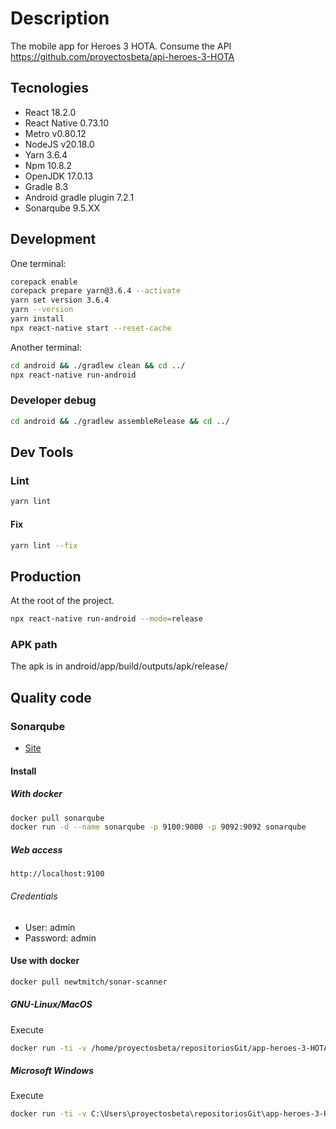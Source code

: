 # Description

The mobile app for Heroes 3 HOTA.
Consume the API https://github.com/proyectosbeta/api-heroes-3-HOTA

## Tecnologies

- React 18.2.0
- React Native 0.73.10
- Metro v0.80.12
- NodeJS v20.18.0
- Yarn 3.6.4
- Npm 10.8.2
- OpenJDK 17.0.13
- Gradle 8.3
- Android gradle plugin 7.2.1
- Sonarqube 9.5.XX

## Development

One terminal:

```bash
corepack enable
corepack prepare yarn@3.6.4 --activate
yarn set version 3.6.4
yarn --version
yarn install
npx react-native start --reset-cache
```

Another terminal:

```bash
cd android && ./gradlew clean && cd ../
npx react-native run-android
```

### Developer debug

```bash
cd android && ./gradlew assembleRelease && cd ../
```

## Dev Tools

### Lint

```bash
yarn lint
```

#### Fix

```bash
yarn lint --fix
```

## Production

At the root of the project.

```bash
npx react-native run-android --mode=release
```

### APK path

The apk is in android/app/build/outputs/apk/release/

## Quality code

### Sonarqube

- [Site](https://www.sonarqube.org/)

#### Install

##### With docker

```bash
docker pull sonarqube
docker run -d --name sonarqube -p 9100:9000 -p 9092:9092 sonarqube
```

##### Web access

```
http://localhost:9100
```

###### Credentials

- User: admin
- Password: admin

#### Use with docker

```bash
docker pull newtmitch/sonar-scanner

```

##### GNU-Linux/MacOS

Execute

```bash
docker run -ti -v /home/proyectosbeta/repositoriosGit/app-heroes-3-HOTA:/usr/src --link sonarqube newtmitch/sonar-scanner
```

##### Microsoft Windows

Execute

```bash
docker run -ti -v C:\Users\proyectosbeta\repositoriosGit\app-heroes-3-HOTA:/usr/src --link sonarqube newtmitch/sonar-scanner
```
